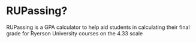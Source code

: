 # RUPassing?
RUPassing is a GPA calculator to help aid students in calculating their final grade for Ryerson University courses on the 4.33 scale


